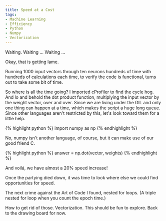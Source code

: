 ```yaml
---
title: Speed at a Cost
tags:
- Machine Learning
- Efficiency
- Python
- Numpy
- Vectorization
---
```


Waiting.  Waiting ... Waiting ...

Okay, that is getting lame.  

Running 1000 input vectors through ten neurons hundreds of time with hundreds of calculations each time, to verify the code is functional, turns out to take some bit of time.

<!--more-->

So where is all the time going?  I imported cProfiler to find the cycle hog.  And lo and behold the dot product function, multiplying the input vector by the weight vector, over and over.  Since we are living under the GIL and only one thing can happen at a time, which makes the script a huge long queue.  Since other languages aren't restricted by this, let's look toward them for a little help.

{% highlight python %}
import numpy as np
{% endhighlight %}

No, numpy isn't another language, of course, but it can make use of our good friend C.   

{% highlight python %}
answer = np.dot(vector, weights)
{% endhighlight %}

And voilá, we have almost a 20% speed increase!

Once the partying died down, it was time to look where else we could find opportunities for speed.

The next crime against the Art of Code I found, nested for loops.  (A triple nested for loop when you count the epoch time.)

How to get rid of those.  Vectorization.  This should be fun to explore.  Back to the drawing board for now.
